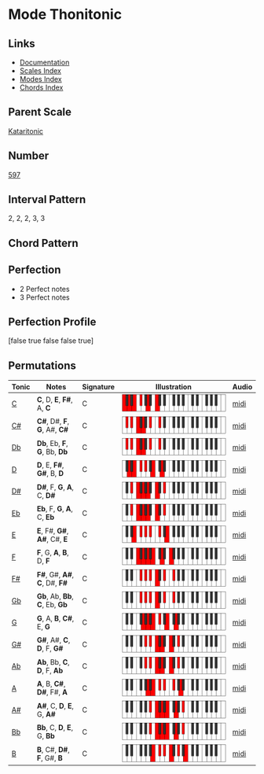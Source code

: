 # Mode Thonitonic

## Links

- [Documentation](index.md)
- [Scales Index](Scales.md)
- [Modes Index](Modes.md)
- [Chords Index](Chords.md)

## Parent Scale

[Kataritonic](ScaleKataritonic.md)

## Number

[597](https://ianring.com/musictheory/scales/597)

## Interval Pattern

2, 2, 2, 3, 3

## Chord Pattern



## Perfection

- 2 Perfect notes
- 3 Perfect notes

## Perfection Profile

[false true false false true]

## Permutations

| Tonic | Notes | Signature | Illustration | Audio |
|-------|-------|-----------|--------------|-------|
| [C](ModeCNaturalThonitonic.md) | **C**, D, **E**, **F#**, A, **C** | C | ![CNaturalThonitonic](ModeCNaturalThonitonic.png) | [midi](https://github.com/edipermadi/music/blob/main/docs/ModeCNaturalThonitonic.mid?raw=true) |
| [C#](ModeCSharpThonitonic.md) | **C#**, D#, **F**, **G**, A#, **C#** | C | ![CSharpThonitonic](ModeCSharpThonitonic.png) | [midi](https://github.com/edipermadi/music/blob/main/docs/ModeCSharpThonitonic.mid?raw=true) |
| [Db](ModeDFlatThonitonic.md) | **Db**, Eb, **F**, **G**, Bb, **Db** | C | ![DFlatThonitonic](ModeDFlatThonitonic.png) | [midi](https://github.com/edipermadi/music/blob/main/docs/ModeDFlatThonitonic.mid?raw=true) |
| [D](ModeDNaturalThonitonic.md) | **D**, E, **F#**, **G#**, B, **D** | C | ![DNaturalThonitonic](ModeDNaturalThonitonic.png) | [midi](https://github.com/edipermadi/music/blob/main/docs/ModeDNaturalThonitonic.mid?raw=true) |
| [D#](ModeDSharpThonitonic.md) | **D#**, F, **G**, **A**, C, **D#** | C | ![DSharpThonitonic](ModeDSharpThonitonic.png) | [midi](https://github.com/edipermadi/music/blob/main/docs/ModeDSharpThonitonic.mid?raw=true) |
| [Eb](ModeEFlatThonitonic.md) | **Eb**, F, **G**, **A**, C, **Eb** | C | ![EFlatThonitonic](ModeEFlatThonitonic.png) | [midi](https://github.com/edipermadi/music/blob/main/docs/ModeEFlatThonitonic.mid?raw=true) |
| [E](ModeENaturalThonitonic.md) | **E**, F#, **G#**, **A#**, C#, **E** | C | ![ENaturalThonitonic](ModeENaturalThonitonic.png) | [midi](https://github.com/edipermadi/music/blob/main/docs/ModeENaturalThonitonic.mid?raw=true) |
| [F](ModeFNaturalThonitonic.md) | **F**, G, **A**, **B**, D, **F** | C | ![FNaturalThonitonic](ModeFNaturalThonitonic.png) | [midi](https://github.com/edipermadi/music/blob/main/docs/ModeFNaturalThonitonic.mid?raw=true) |
| [F#](ModeFSharpThonitonic.md) | **F#**, G#, **A#**, **C**, D#, **F#** | C | ![FSharpThonitonic](ModeFSharpThonitonic.png) | [midi](https://github.com/edipermadi/music/blob/main/docs/ModeFSharpThonitonic.mid?raw=true) |
| [Gb](ModeGFlatThonitonic.md) | **Gb**, Ab, **Bb**, **C**, Eb, **Gb** | C | ![GFlatThonitonic](ModeGFlatThonitonic.png) | [midi](https://github.com/edipermadi/music/blob/main/docs/ModeGFlatThonitonic.mid?raw=true) |
| [G](ModeGNaturalThonitonic.md) | **G**, A, **B**, **C#**, E, **G** | C | ![GNaturalThonitonic](ModeGNaturalThonitonic.png) | [midi](https://github.com/edipermadi/music/blob/main/docs/ModeGNaturalThonitonic.mid?raw=true) |
| [G#](ModeGSharpThonitonic.md) | **G#**, A#, **C**, **D**, F, **G#** | C | ![GSharpThonitonic](ModeGSharpThonitonic.png) | [midi](https://github.com/edipermadi/music/blob/main/docs/ModeGSharpThonitonic.mid?raw=true) |
| [Ab](ModeAFlatThonitonic.md) | **Ab**, Bb, **C**, **D**, F, **Ab** | C | ![AFlatThonitonic](ModeAFlatThonitonic.png) | [midi](https://github.com/edipermadi/music/blob/main/docs/ModeAFlatThonitonic.mid?raw=true) |
| [A](ModeANaturalThonitonic.md) | **A**, B, **C#**, **D#**, F#, **A** | C | ![ANaturalThonitonic](ModeANaturalThonitonic.png) | [midi](https://github.com/edipermadi/music/blob/main/docs/ModeANaturalThonitonic.mid?raw=true) |
| [A#](ModeASharpThonitonic.md) | **A#**, C, **D**, **E**, G, **A#** | C | ![ASharpThonitonic](ModeASharpThonitonic.png) | [midi](https://github.com/edipermadi/music/blob/main/docs/ModeASharpThonitonic.mid?raw=true) |
| [Bb](ModeBFlatThonitonic.md) | **Bb**, C, **D**, **E**, G, **Bb** | C | ![BFlatThonitonic](ModeBFlatThonitonic.png) | [midi](https://github.com/edipermadi/music/blob/main/docs/ModeBFlatThonitonic.mid?raw=true) |
| [B](ModeBNaturalThonitonic.md) | **B**, C#, **D#**, **F**, G#, **B** | C | ![BNaturalThonitonic](ModeBNaturalThonitonic.png) | [midi](https://github.com/edipermadi/music/blob/main/docs/ModeBNaturalThonitonic.mid?raw=true) |
